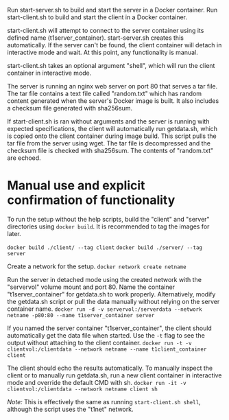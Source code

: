 Run start-server.sh to build and start the server in a Docker container.
Run start-client.sh to build and start the client in a Docker container.

start-client.sh will attempt to connect to the server container using its defined name
(t1server_container). start-server.sh creates this automatically. If the server can't be
found, the client container will detach in interactive mode and wait. At this point,
any functionality is manual.

start-client.sh takes an optional argument "shell", which will run the client container
in interactive mode.

The server is running an nginx web server on port 80 that serves a tar file. The tar file contains
a text file called "random.txt" which has random content generated when the server's
Docker image is built. It also includes a checksum file generated with sha256sum.

If start-client.sh is ran without arguments and the server is running with expected
specifications, the client will automatically run getdata.sh, which is copied onto
the client container during image build. This script pulls the tar file from the server
using wget. The tar file is decompressed and the checksum file is checked with sha256sum.
The contents of "random.txt" are echoed.

# Manual use and explicit confirmation of functionality

To run the setup without the help scripts, build the "client" and "server" directories
using `docker build`. It is recommended to tag the images for later.

`docker build ./client/ --tag client`
`docker build ./server/ --tag server`

Create a network for the setup.
`docker network create netname`

Run the server in detached mode using the created network with the "servervol" volume mount
and port 80. Name the container "t1server_container" for getdata.sh to work properly. 
Alternatively, modify the getdata.sh script or pull the data manually without relying on
the server container name.
`docker run -d -v servervol:/serverdata --network netname -p80:80 --name t1server_container server`

If you named the server container "t1server_container", the client should automatically
get the data file when started. Use the `-t` flag to see the output without attaching to
the client container.
`docker run -t -v clientvol:/clientdata --network netname --name t1client_container client`

The client should echo the results automatically. To manually inspect the client or
to manually run getdata.sh, run a new client container in interactive mode and
override the default CMD with sh.
`docker run -it -v clientvol:/clientdata --network netname client sh`

*Note:*
This is effectively the same as running `start-client.sh shell`, although the script
uses the "t1net" network.


